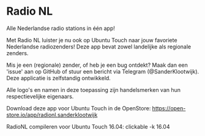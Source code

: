 # Radio NL
Alle Nederlandse radio stations in één app!

Met Radio NL luister je nu ook op Ubuntu Touch naar jouw favoriete Nederlandse radiozenders! Deze app bevat zowel landelijke als regionale zenders.

Mis je een (regionale) zender, of heb je een bug ontdekt? Maak dan een 'issue' aan op GitHub of stuur een bericht via Telegram (@SanderKlootwijk). Deze applicatie is zelfstandig ontwikkeld.

Alle logo's en namen in deze toepassing zijn handelsmerken van hun respectievelijke eigenaars.

Download deze app voor Ubuntu Touch in de OpenStore: https://open-store.io/app/radionl.sanderklootwijk

RadioNL compileren voor Ubuntu Touch 16.04:
clickable -k 16.04
